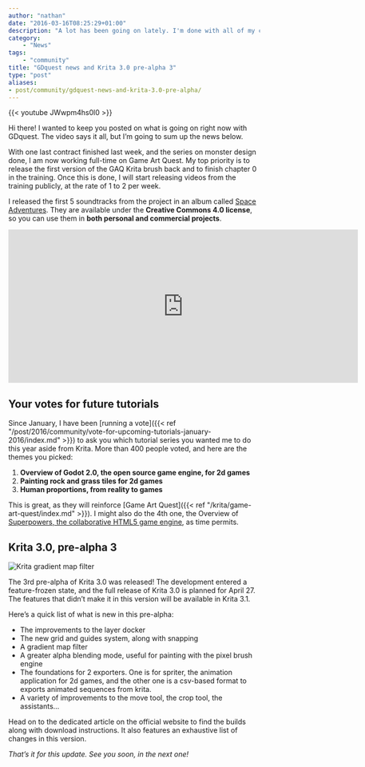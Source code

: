 ```yaml
---
author: "nathan"
date: "2016-03-16T08:25:29+01:00"
description: "A lot has been going on lately. I'm done with all of my contracts, and now working full time on Game Art Quest, the Krita training series. In this post, I'll tell you what I'm going to release next and what were the results of the community vote. We're also taking a look at the new pre-alpha of Krita 3.0!"
category:
    - "News"
tags:
    - "community"
title: "GDquest news and Krita 3.0 pre-alpha 3"
type: "post"
aliases:
- post/community/gdquest-news-and-krita-3.0-pre-alpha/
---
```


{{< youtube JWwpm4hs0l0 >}}

Hi there! I wanted to keep you posted on what is going on right now with GDquest. The video says it all, but I’m going to sum up the news below.

With one last contract finished last week, and the series on monster design done, I am now working full-time on Game Art Quest. My top priority is to release the first version of the GAQ Krita brush back and to finish chapter 0 in the training. Once this is done, I will start releasing videos from the training publicly, at the rate of 1 to 2 per week.

I released the first 5 soundtracks from the project in an album called [Space Adventures](https://gdquest.bandcamp.com/album/space-adventures). They are available under the **Creative Commons 4.0 license**, so you can use them in **both personal and commercial projects**.

<iframe style="border: 0; width: 700px; height: 307px;" src="https://bandcamp.com/EmbeddedPlayer/album=1579881958/size=large/bgcol=333333/linkcol=e99708/artwork=small/transparent=true/" seamless><a href="http://gdquest.bandcamp.com/album/space-adventures">Space adventures by Nathan Lovato</a></iframe>

## Your votes for future tutorials

Since January, I have been [running a vote]({{< ref "/post/2016/community/vote-for-upcoming-tutorials-january-2016/index.md" >}}) to ask you which tutorial series you wanted me to do this year aside from Krita. More than 400 people voted, and here are the themes you picked:

1. **Overview of Godot 2.0, the open source game engine, for 2d games**
2. **Painting rock and grass tiles for 2d games**
3. **Human proportions, from reality to games**

This is great, as they will reinforce [Game Art Quest]({{< ref "/krita/game-art-quest/index.md" >}}). I might also do the 4th one, the Overview of [Superpowers, the collaborative HTML5 game engine](http://superpowers-html5.com/), as time permits.

## Krita 3.0, pre-alpha 3

<img src="\img\post\community\krita-gradient-map.png" alt="Krita gradient map filter" class="img-responsive" />


The 3rd pre-alpha of Krita 3.0 was released! The development entered a feature-frozen state, and the full release of Krita 3.0 is planned for April 27. The features that didn’t make it in this version will be available in Krita 3.1.

Here’s a quick list of what is new in this pre-alpha:

- The improvements to the layer docker
- The new grid and guides system, along with snapping
- A gradient map filter
- A greater alpha blending mode, useful for painting with the pixel brush engine
- The foundations for 2 exporters. One is for spriter, the animation application for 2d games, and the other one is a csv-based format to exports animated sequences from krita.
- A variety of improvements to the move tool, the crop tool, the assistants…

Head on to the dedicated article on the official website to find the builds along with download instructions. It also features an exhaustive list of changes in this version.

_That’s it for this update. See you soon, in the next one!_
